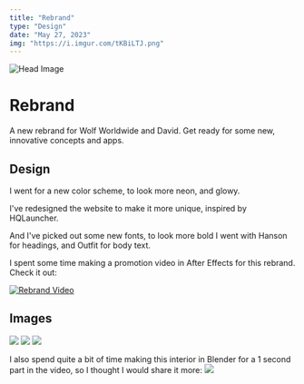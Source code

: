 ```yaml
---
title: "Rebrand"
type: "Design"
date: "May 27, 2023"
img: "https://i.imgur.com/tKBiLTJ.png"
---
```


![Head Image](https://i.imgur.com/tKBiLTJ.png)

# Rebrand

A new rebrand for Wolf Worldwide and David.
Get ready for some new, innovative concepts and apps.

## Design

I went for a new color scheme, to look more neon, and glowy.

I've redesigned the website to make it more unique, inspired by HQLauncher.

And I've picked out some new fonts, to look more bold I went with Hanson for headings, and Outfit for body text.

I spent some time making a promotion video in After Effects for this rebrand. Check it out:

[![Rebrand Video](https://i.imgur.com/BiL17vL.png)](https://www.youtube.com/watch?v=A3XZN9Is7WU&ab_channel=dukc)

## Images

![](https://i.imgur.com/QGzfSw5.png)
![](https://i.imgur.com/XuZOTu1.png)
![](https://i.imgur.com/ZvjtwrW.png)

I also spend quite a bit of time making this interior in Blender for a 1 second part in the video, so I thought I would share it more:
![](https://i.imgur.com/EzmnRrZ.png)